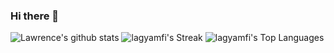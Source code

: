 ### Hi there 👋

<!--
**Lagyamfi/lagyamfi** is a ✨ _special_ ✨ repository because its `README.md` (this file) appears on your GitHub profile.

Here are some ideas to get you started:

- 🔭 I’m currently working on ...
- 🌱 I’m currently learning ...
- 👯 I’m looking to collaborate on ...
- 🤔 I’m looking for help with ...
- 💬 Ask me about ...
- 📫 How to reach me: ...
- 😄 Pronouns: ...
- ⚡ Fun fact: ...
-->

![Lawrence's github stats](https://github-readme-stats.vercel.app/api?username=lagyamfi&show_icons=true&theme=radical)
![lagyamfi's Streak](https://github-readme-streak-stats.herokuapp.com/?user=lagyamfi&theme=vue-dark&hide_border=true)
![lagyamfi's Top Languages](https://github-readme-stats.vercel.app/api/top-langs/?username=lagyamfi&theme=vue-dark&show_icons=true&hide_border=true&layout=compact)
